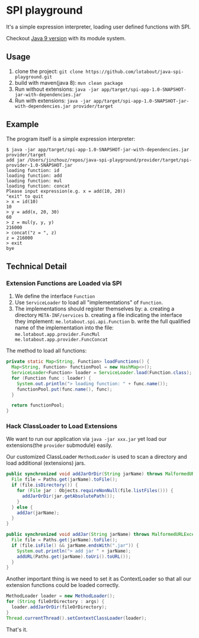 # SPI playground

It's a simple expression interpreter, loading user defined functions with SPI.

Checkout [Java 9 version](https://github.com/lotabout/java-spi-playground/tree/module) with its module system.

## Usage

1. clone the project: `git clone https://github.com/lotabout/java-spi-playground.git`
2. build with maven(java 8): `mvn clean package`
3. Run without extensions: `java -jar app/target/spi-app-1.0-SNAPSHOT-jar-with-dependencies.jar`
4. Run with extensions: `java -jar app/target/spi-app-1.0-SNAPSHOT-jar-with-dependencies.jar provider/target`

## Example

The program itself is a simple expression interpreter:

```
$ java -jar app/target/spi-app-1.0-SNAPSHOT-jar-with-dependencies.jar provider/target
add jar /Users/jinzhouz/repos/java-spi-playground/provider/target/spi-provider-1.0-SNAPSHOT.jar
loading function: id
loading function: add
loading function: mul
loading function: concat
Please input expression(e.g. x = add(10, 20))
"exit" to quit
> x = id(10)
10
> y = add(x, 20, 30)
60
> z = mul(y, y, y)
216000
> concat("z = ", z)
z = 216000
> exit
bye
```

## Technical Detail

### Extension Functions are Loaded via SPI

1. We define the interface `Function`
2. Use `ServiceLoader` to load all "implementations" of `Function`.
3. The implementations should register themselves by:
    a. creating a directory `META-INF/services`
    b. creating a file indicating the interface they implement: `me.lotabout.spi.api.Function`
    b. write the full qualified name of the implementation into the file:
        ```
        me.lotabout.app.provider.FuncMul
        me.lotabout.app.provider.FuncConcat
        ```

The method to load all functions:

```java
private static Map<String, Function> loadFunctions() {
  Map<String, Function> functionPool = new HashMap<>();
  ServiceLoader<Function> loader = ServiceLoader.load(Function.class);
  for (Function func : loader) {
    System.out.println("> loading function: " + func.name());
    functionPool.put(func.name(), func);
  }

  return functionPool;
}
```

### Hack ClassLoader to Load Extensions

We want to run our application via `java -jar xxx.jar` yet load our
extensions(the `provider` submodule) easily.

Our customized ClassLoader `MethodLoader` is used to scan a directory and load
additional (extensions) jars.

```java
public synchronized void addJarOrDir(String jarName) throws MalformedURLException {
  File file = Paths.get(jarName).toFile();
  if (file.isDirectory()) {
    for (File jar : Objects.requireNonNull(file.listFiles())) {
      addJarOrDir(jar.getAbsolutePath());
    }
  } else {
    addJar(jarName);
  }
}

public synchronized void addJar(String jarName) throws MalformedURLException {
  File file = Paths.get(jarName).toFile();
  if (file.isFile() && jarName.endsWith(".jar")) {
    System.out.println("> add jar " + jarName);
    addURL(Paths.get(jarName).toUri().toURL());
  }
}
```

Another important thing is we need to set it as ContextLoader so that all our
extension functions could be loaded correctly.

```java
MethodLoader loader = new MethodLoader();
for (String fileOrDirectory : args) {
  loader.addJarOrDir(fileOrDirectory);
}
Thread.currentThread().setContextClassLoader(loader);
```

That's it.

